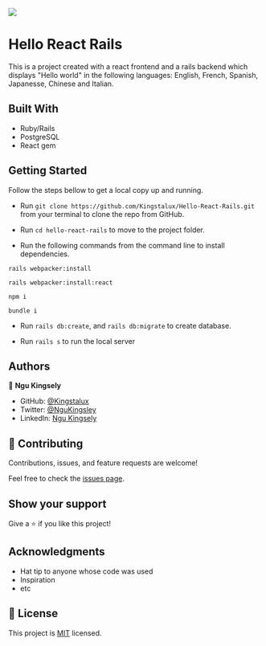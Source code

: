 ![](https://img.shields.io/badge/Microverse-blueviolet)

# Hello React Rails
This is a project created with a react frontend and a rails backend which displays "Hello world" in the following languages: English, French, Spanish, Japanesse, Chinese and Italian.



## Built With

  - Ruby/Rails
  - PostgreSQL
  - React gem




## Getting Started

Follow the steps bellow to get a local copy up and running.

- Run `git clone https://github.com/Kingstalux/Hello-React-Rails.git` from your terminal to clone the repo from GitHub.

- Run `cd hello-react-rails` to move to the project folder.

-  Run the following commands from the command line to install dependencies.
```npm
rails webpacker:install
```
```npm
rails webpacker:install:react
```
```npm
npm i
```
```npm
bundle i
```

-  Run `rails db:create`, and `rails db:migrate` to create database.

-  Run `rails s` to run the local server





## Authors

👤 **Ngu Kingsely**

- GitHub: [@Kingstalux](https://github.com/Kingstalux)
- Twitter: [@NguKingsley](https://twitter.com/NguKingsley)
- LinkedIn: [Ngu Kingsely](https://www.linkedin.com/in/ngu-kingsely-junior-cho-974b60136/)


## 🤝 Contributing

Contributions, issues, and feature requests are welcome!

Feel free to check the [issues page](../../issues/).

## Show your support

Give a ⭐️ if you like this project!

## Acknowledgments

- Hat tip to anyone whose code was used
- Inspiration
- etc

## 📝 License

This project is [MIT](./MIT.md) licensed.
